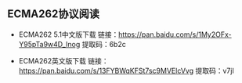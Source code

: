 ## ECMA262协议阅读

- ECMA262 5.1中文版下载 链接：https://pan.baidu.com/s/1My2OFx-Y95pTa9w4D_Inog 提取码：6b2c

- ECMA262英文版下载 链接：https://pan.baidu.com/s/13FYBWqKFSt7sc9MVElcVvg 提取码：v7jl